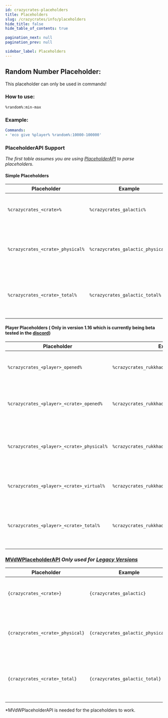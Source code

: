 ```yaml
---
id: crazycrates-placeholders
title: Placeholders
slug: /crazycrates/info/placeholders
hide_title: false
hide_table_of_contents: true

pagination_next: null
pagination_prev: null

sidebar_label: Placeholders
---
```

## Random Number Placeholder:
This placeholder can only be used in commands!

### How to use:
`%random%:min-max`

### Example:
```yml
Commands:
- 'eco give %player% %random%:10000-100000'
```

### PlaceholderAPI Support
_The first table assumes you are using [PlaceholderAPI](https://www.spigotmc.org/resources/placeholderapi.6245/) to parse placeholders._

#### Simple Placeholders
| Placeholder                      | Example                           | Description                                                          |
|----------------------------------|-----------------------------------|----------------------------------------------------------------------|
| `%crazycrates_<crate>%`          | `%crazycrates_galactic%`          | Returns the amount of virtual keys a player has.                     |
| `%crazycrates_<crate>_physical%` | `%crazycrates_galactic_physical%` | Returns the amount of physical keys a player has in their inventory. |
| `%crazycrates_<crate>_total%`    | `%crazycrates_galactic_total%`    | Returns the total amount of virtual and physical keys a player has.  |

#### Player Placeholders ( Only in version 1.16 which is currently being beta tested in the [discord](https://discord.gg/badbones-s-live-chat-182615261403283459))
| Placeholder                               | Example                                        | Description                                                          |
|-------------------------------------------|------------------------------------------------|----------------------------------------------------------------------|
| `%crazycrates_<player>_opened%`           | `%crazycrates_rukkhadevata_opened%`            | Returns the total amount of crates opened.                           |
| `%crazycrates_<player>_<crate>_opened%`   | `%crazycrates_rukkhadevata_galactic_opened%`   | Returns the amount of this particular crate opened.                  |
| `%crazycrates_<player>_<crate>_physical%` | `%crazycrates_rukkhadevata_galactic_physical%` | Returns the amount of physical keys a player has in their inventory. |
| `%crazycrates_<player>_<crate>_virtual%`  | `%crazycrates_rukkhadevata_galactic_virtual%`  | Returns the amount of virtual keys a player has.                     |
| `%crazycrates_<player>_<crate>_total%`    | `%crazycrates_rukkhadevata_galactic_total%`    | Returns the total amount of virtual and physical keys a player has.  |

### [MVdWPlaceholderAPI](https://www.spigotmc.org/resources/11182/) *Only used for [Legacy Versions](https://modrinth.com/plugin/crazycrates/versions?g=1.8.8,1.12.2,1.16.5)*
| Placeholder                      | Example                            | Description                                                          |
|----------------------------------|------------------------------------|----------------------------------------------------------------------|
| `{crazycrates_<crate>}`          | `{crazycrates_galactic}​`          | Returns the amount of virtual keys a player has.                     |
| `{crazycrates_<crate>_physical}` | `{crazycrates_galactic_physical}​` | Returns the amount of physical keys a player has in their inventory. |
| `{crazycrates_<crate>_total}`    | `{crazycrates_galactic_total}​`    | Returns the total amount of virtual AND physical keys a player has.  |

*MVdWPlaceholderAPI is needed for the placeholders to work.